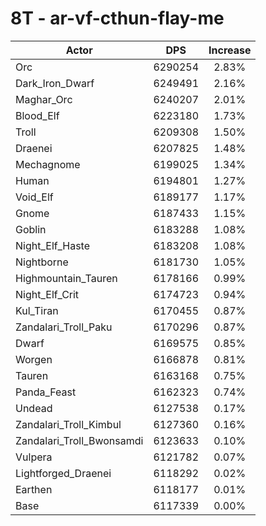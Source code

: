 # 8T - ar-vf-cthun-flay-me
| Actor | DPS | Increase |
|---|:---:|:---:|
|Orc|6290254|2.83%|
|Dark_Iron_Dwarf|6249491|2.16%|
|Maghar_Orc|6240207|2.01%|
|Blood_Elf|6223180|1.73%|
|Troll|6209308|1.50%|
|Draenei|6207825|1.48%|
|Mechagnome|6199025|1.34%|
|Human|6194801|1.27%|
|Void_Elf|6189177|1.17%|
|Gnome|6187433|1.15%|
|Goblin|6183288|1.08%|
|Night_Elf_Haste|6183208|1.08%|
|Nightborne|6181730|1.05%|
|Highmountain_Tauren|6178166|0.99%|
|Night_Elf_Crit|6174723|0.94%|
|Kul_Tiran|6170455|0.87%|
|Zandalari_Troll_Paku|6170296|0.87%|
|Dwarf|6169575|0.85%|
|Worgen|6166878|0.81%|
|Tauren|6163168|0.75%|
|Panda_Feast|6162323|0.74%|
|Undead|6127538|0.17%|
|Zandalari_Troll_Kimbul|6127360|0.16%|
|Zandalari_Troll_Bwonsamdi|6123633|0.10%|
|Vulpera|6121782|0.07%|
|Lightforged_Draenei|6118292|0.02%|
|Earthen|6118177|0.01%|
|Base|6117339|0.00%|
